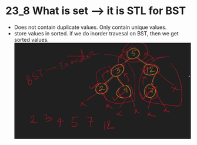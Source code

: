 # 23_8 What is set --> it is STL for BST
- Does not contain duplicate values. Only contain unique values.
- store values in sorted. 
  if we do inorder travesal on BST, then we get sorted values.
  ![STL BST set](assets/image.png)
